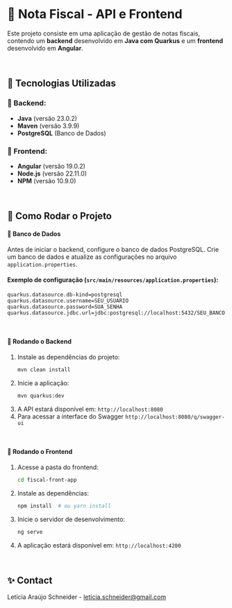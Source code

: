 # 📜 Nota Fiscal - API e Frontend

Este projeto consiste em uma aplicação de gestão de notas fiscais, contendo um **backend** desenvolvido em **Java com Quarkus** e um **frontend** desenvolvido em **Angular**.

<br>

## 📌 Tecnologias Utilizadas

### 🔹 Backend:
- **Java** (versão 23.0.2)
- **Maven** (versão 3.9.9)
- **PostgreSQL** (Banco de Dados)

### 🔹 Frontend:
- **Angular** (versão 19.0.2)
- **Node.js** (versão 22.11.0)
- **NPM** (versão 10.9.0)

<br>

## 🚀 Como Rodar o Projeto

#### 🔹 **Banco de Dados**

Antes de iniciar o backend, configure o banco de dados PostgreSQL. Crie um banco de dados e atualize as configurações no arquivo `application.properties`.

#### Exemplo de configuração (`src/main/resources/application.properties`):
```properties
quarkus.datasource.db-kind=postgresql
quarkus.datasource.username=SEU_USUARIO
quarkus.datasource.password=SUA_SENHA
quarkus.datasource.jdbc.url=jdbc:postgresql://localhost:5432/SEU_BANCO
```

<br>

#### 🔹 **Rodando o Backend**

1. Instale as dependências do projeto:
   ```sh
   mvn clean install
   ```
2. Inicie a aplicação:
   ```sh
   mvn quarkus:dev
   ```
3. A API estará disponível em: `http://localhost:8080`
4. Para acessar a interface do Swagger `http://localhost:8080/q/swagger-ui`

<br>

#### 🔹 **Rodando o Frontend**

1. Acesse a pasta do frontend:
   ```sh
   cd fiscal-front-app
   ```
2. Instale as dependências:
   ```sh
   npm install  # ou yarn install
   ```
3. Inicie o servidor de desenvolvimento:
   ```sh
   ng serve
   ```
4. A aplicação estará disponível em: `http://localhost:4200`

<br>

## ✨ Contact
Letícia Araújo Schneider - leticia.schneider@gmail.com

